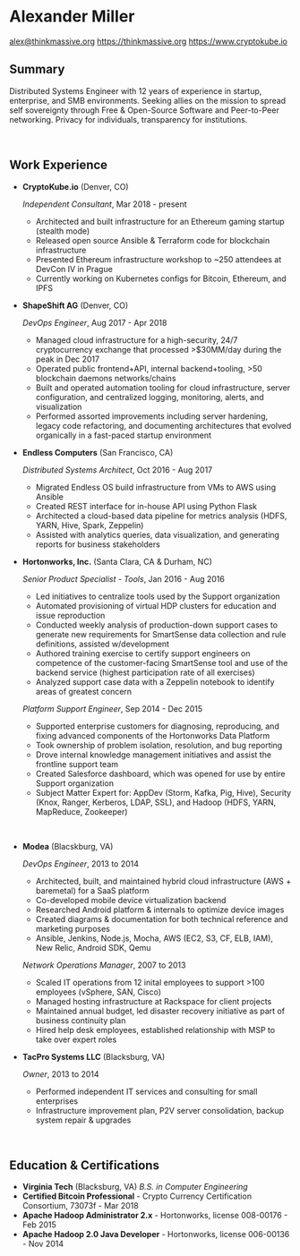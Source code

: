 Alexander Miller
================

<alex@thinkmassive.org>
<https://thinkmassive.org>
<https://www.cryptokube.io>

Summary
-------

Distributed Systems Engineer with 12 years of experience in startup, enterprise, and SMB environments. Seeking allies on the mission to spread self sovereignty through Free & Open-Source Software and Peer-to-Peer networking. Privacy for individuals, transparency for institutions.

&nbsp;

Work Experience
---------------
*   **CryptoKube.io** (Denver, CO)

    *Independent Consultant*, Mar 2018 - present

    - Architected and built infrastructure for an Ethereum gaming startup (stealth mode)
    - Released open source Ansible & Terraform code for blockchain infrastructure
    - Presented Ethereum infrastructure workshop to ~250 attendees at DevCon IV in Prague
    - Currently working on Kubernetes configs for Bitcoin, Ethereum, and IPFS

*   **ShapeShift AG** (Denver, CO)

    *DevOps Engineer*, Aug 2017 - Apr 2018

    - Managed cloud infrastructure for a high-security, 24/7 cryptocurrency exchange that processed &gt;$30MM/day during the peak in Dec 2017
    - Operated public frontend+API, internal backend+tooling, &gt;50 blockchain daemons networks/chains
    - Built and operated automation tooling for cloud infrastructure, server configuration, and centralized logging, monitoring, alerts, and visualization
    - Performed assorted improvements including server hardening, legacy code refactoring, and documenting architectures that evolved organically in a fast-paced startup environment

*   **Endless Computers** (San Francisco, CA)
    
    *Distributed Systems Architect*, Oct 2016 - Aug 2017

    - Migrated Endless OS build infrastructure from VMs to AWS using Ansible
    - Created REST interface for in-house API using Python Flask
    - Architected a cloud-based data pipeline for metrics analysis (HDFS, YARN, Hive, Spark, Zeppelin)
    - Assisted with analytics queries, data visualization, and generating reports for business stakeholders

*   **Hortonworks, Inc.** (Santa Clara, CA & Durham, NC)

    *Senior Product Specialist - Tools*, Jan 2016 - Aug 2016

    - Led initiatives to centralize tools used by the Support organization
    - Automated provisioning of virtual HDP clusters for education and issue reproduction
    - Conducted weekly analysis of production-down support cases to generate new requirements for SmartSense data collection and rule definitions, assisted w/development
    - Authored training exercise to certify support engineers on competence of the customer-facing SmartSense tool and use of the backend service (highest participation rate of all exercises)
    - Analyzed support case data with a Zeppelin notebook to identify areas of greatest concern

    *Platform Support Engineer*, Sep 2014 - Dec 2015

    - Supported enterprise customers for diagnosing, reproducing, and fixing advanced components of the Hortonworks Data Platform
    - Took ownership of problem isolation, resolution, and bug reporting
    - Drove internal knowledge management initiatives and assist the frontline support team
    - Created Salesforce dashboard, which was opened for use by entire Support organization
    - Subject Matter Expert for: AppDev (Storm, Kafka, Pig, Hive), Security (Knox, Ranger, Kerberos, LDAP, SSL), and Hadoop (HDFS, YARN, MapReduce, Zookeeper)

&nbsp;

*   **Modea** (Blacskburg, VA)

    *DevOps Engineer*, 2013 to 2014

    - Architected, built, and maintained hybrid cloud infrastructure (AWS + baremetal) for a SaaS platform
    - Co-developed mobile device virtualization backend
    - Researched Android platform & internals to optimize device images
    - Created diagrams & documentation for both technical reference and marketing purposes
    - Ansible, Jenkins, Node.js, Mocha, AWS (EC2, S3, CF, ELB, IAM), New Relic, Android SDK, Qemu
 
    *Network Operations Manager*, 2007 to 2013

    - Scaled IT operations from 12 inital employees to support >100 employees (vSphere, SAN, Cisco)
    - Managed hosting infrastructure at Rackspace for client projects
    - Maintained annual budget, led disaster recovery initiative as part of business continuity plan
    - Hired help desk employees, established relationship with MSP to take over expert roles

*   **TacPro Systems LLC** (Blacksburg, VA)

    *Owner*, 2013 to 2014

    - Performed independent IT services and consulting for small enterprises
    - Infrastructure improvement plan, P2V server consolidation, backup system repair & upgrades

&nbsp;

Education & Certifications
--------------------------
  - **Virginia Tech** (Blacksburg, VA) *B.S. in Computer Engineering*
  - **Certified Bitcoin Professional** - Crypto Currency Certification Consortium, 73073f - Mar 2018
  - **Apache Hadoop Administrator 2.x** - Hortonworks, license 008-00176 - Feb 2015
  - **Apache Hadoop 2.0 Java Developer** - Hortonworks, license 006-00136 - Nov 2014


[4]: http://hortonworks.com/smart-sense "SmartSense"
[5]: https://hortonworks.com "Hortonworks"
[6]: https://modea.com "Modea"
[7]: http://www.feec.ece.vt.edu/ "VT FEEC"
[8]: https://www.vt.edu "Virginia Tech"
[9]: http://hortonworks.com/training/hadoop-2-0-javadeveloper-certification-2/ "Apache Hadoop 2.0 Java Developer"
[10]: http://hortonworks.com/training/hadoop-2-administration-certification/ "Apache Hadoop Administrator 2.x"
[11]: https://www.microsoft.com/learning/en-us/exam-70-640.aspx "70-640 Active Directory Configuration"
[12]: https://www.microsoft.com/learning/en-us/exam-70-642.aspx "70-642 Network Infrastructure Configuration"
[13]: https://www.microsoft.com/learning/en-us/exam-70-646.aspx "70-646 MCITP: Server Administrator"
[14]: http://wireless.fcc.gov/services/index.htm?job=about_3&id=amateur#Technician "FCC Amateur Radio Operator, technician class"
[15]: http://www.redcross.org/lp/cpr-aed-firstaidhttp://www.redcross.org/lp/cpr-aed-firstaid "Red Cross CPR/AED/First Aid"
